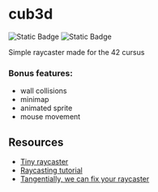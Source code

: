 # cub3d
![Static Badge](https://img.shields.io/badge/Made_with-C-5d6cbf)
![Static Badge](https://img.shields.io/badge/Library-minilibX-red)

Simple raycaster made for the 42 cursus

### Bonus features:
* wall collisions
* minimap
* animated sprite
* mouse movement

## Resources
* [Tiny raycaster](https://github.com/ssloy/tinyraycaster/wiki/Part-0:-getting-started)
* [Raycasting tutorial](https://lodev.org/cgtutor/raycasting.html)
* [Tangentially, we can fix your raycaster](https://www.scottsmitelli.com/articles/we-can-fix-your-raycaster/)
